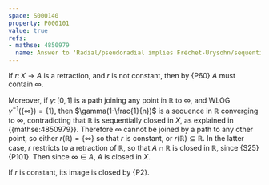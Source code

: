 ```yaml
---
space: S000140
property: P000101
value: true
refs:
- mathse: 4850979
  name: Answer to 'Radial/pseudoradial implies Fréchet-Urysohn/sequential for locally countable spaces'
---
```


If $r\colon X\to A$ is a retraction, and $r$ is not constant, then by {P60}  $A$ must contain $\infty$.  

Moreover, if $\gamma\colon [0,1]$ is a path joining any point in $\mathbb R$ to $\infty$, and WLOG $\gamma^{-1}(\{\infty\})=\{1\}$, then $\gamma(1-\frac{1}{n})$ is a sequence in $\mathbb R$ converging to $\infty$, contradicting that $\mathbb R$ is sequentially closed in $X$, as explained in {{mathse:4850979}}.  Therefore $\infty$ cannot be joined by a path to any other point, so either $r(\mathbb R)=\{\infty\}$ so that $r$ is constant, or $r(\mathbb R)\subseteq \mathbb R$.  In the latter case, $r$ restricts to a retraction of $\mathbb R$, so that $A\cap \mathbb R$ is closed in $\mathbb R$, since {S25} {P101}.  Then since $\infty\in A$, $A$ is closed in $X$.

If $r$ is constant, its image is closed by {P2}.